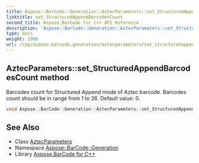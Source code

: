 ```yaml
---
title: Aspose::BarCode::Generation::AztecParameters::set_StructuredAppendBarcodesCount method
linktitle: set_StructuredAppendBarcodesCount
second_title: Aspose.BarCode for C++ API Reference
description: 'Aspose::BarCode::Generation::AztecParameters::set_StructuredAppendBarcodesCount method. Barcodes count for Structured Append mode of Aztec barcode. Barcodes count should be in range from 1 to 26. Default value: 0 in C++.'
type: docs
weight: 1900
url: /cpp/aspose.barcode.generation/aztecparameters/set_structuredappendbarcodescount/
---
```

## AztecParameters::set_StructuredAppendBarcodesCount method


Barcodes count for Structured Append mode of Aztec barcode. Barcodes count should be in range from 1 to 26. Default value: 0.

```cpp
void Aspose::BarCode::Generation::AztecParameters::set_StructuredAppendBarcodesCount(int32_t value)
```

## See Also

* Class [AztecParameters](../)
* Namespace [Aspose::BarCode::Generation](../../)
* Library [Aspose.BarCode for C++](../../../)
